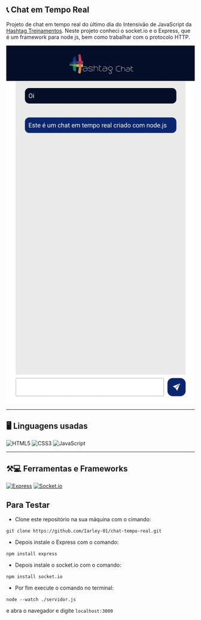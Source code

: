 ## 📞 Chat em Tempo Real
Projeto de chat em tempo real do último dia do Intensivão de JavaScript da [Hashtag Treinamentos](https://youtube.com/@HashtagProgramacao?si=-M1aRzBpNVh4okNX). Neste projeto conheci o socket.io e o Express, que é um framework para node js, bem como trabalhar com o protocolo HTTP.

![](./public/assets/screenshot-chat.jpg)

***
## 🖥 Linguagens usadas
![HTML5](https://img.shields.io/badge/HTML5-E34F26?style=for-the-badge&logo=html5&logoColor=white) 
![CSS3](https://img.shields.io/badge/CSS3-1572B6?style=for-the-badge&logo=css3&logoColor=white)
![JavaScript](https://img.shields.io/badge/JavaScript-F7DF1E?style=for-the-badge&logo=javascript&logoColor=black)
***
## ⚒️💻 Ferramentas e Frameworks
[![Express](https://img.shields.io/badge/Express-20232A?style=for-the-badge&logo=express&logoColor=61DAFB)](https://socket.io/)
[![Socket.io](https://img.shields.io/badge/Socket-20232A?style=for-the-badge&logo=socket.io&logoColor=61DAFB)](https://socket.io/)

## Para Testar
- Clone este repositório na sua máquina com o cimando: 
```
git clone https://github.com/Iarley-01/chat-tempo-real.git
```
- Depois instale o Express com o comando:
```
npm install express
```
- Depois instale o socket.io com o comando:
```
npm install socket.io
```
- Por fim execute o comando no terminal: 
```
node --watch ./servidor.js
```
e abra o navegador e digite ```localhost:3000```
